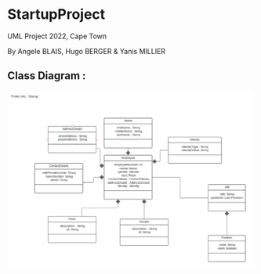 # StartupProject
UML Project 2022, Cape Town

By Angele BLAIS, Hugo BERGER & Yanis MILLIER

## Class Diagram :
![UML](StartupClassDiagram.png)

